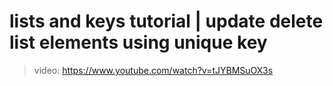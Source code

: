 # lists and keys tutorial | update delete list elements using unique key

> video: https://www.youtube.com/watch?v=tJYBMSuOX3s